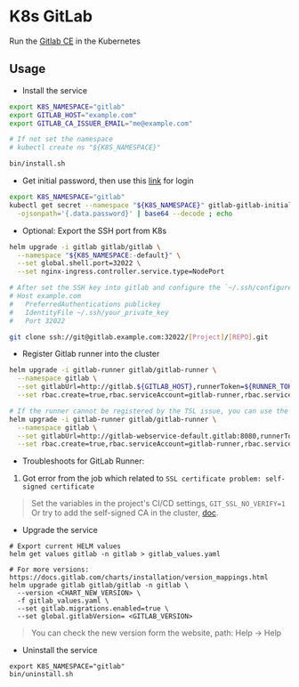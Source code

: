 # K8s GitLab

Run the [Gitlab CE](https://gitlab.com/free-releases/gitlab-ce) in the Kubernetes

## Usage

* Install the service

```bash
export K8S_NAMESPACE="gitlab"
export GITLAB_HOST="example.com"
export GITLAB_CA_ISSUER_EMAIL="me@example.com"

# If not set the namespace
# kubectl create ns "${K8S_NAMESPACE}"

bin/install.sh
```

* Get initial password, then use this [link](http://gitlab.example.com) for login

```bash
export K8S_NAMESPACE="gitlab"
kubectl get secret --namespace "${K8S_NAMESPACE}" gitlab-gitlab-initial-root-password \
  -ojsonpath='{.data.password}' | base64 --decode ; echo
```

* Optional: Export the SSH port from K8s

```bash
helm upgrade -i gitlab gitlab/gitlab \
  --namespace "${K8S_NAMESPACE:-default}" \
  --set global.shell.port=32022 \
  --set nginx-ingress.controller.service.type=NodePort

# After set the SSH key into gitlab and configure the `~/.ssh/configure`, you can use SSH to clone your code
# Host example.com
#   PreferredAuthentications publickey
#   IdentityFile ~/.ssh/your_private_key
#   Port 32022

git clone ssh://git@gitlab.example.com:32022/[Project]/[REPO].git
```

* Register Gitlab runner into the cluster

```bash
helm upgrade -i gitlab-runner gitlab/gitlab-runner \
  --namespace gitlab \
  --set gitlabUrl=http://gitlab.${GITLAB_HOST},runnerToken=${RUNNER_TOKEN},runUntagged=true \
  --set rbac.create=true,rbac.serviceAccount=gitlab-runner,rbac.serviceAccountName=gitlab-runner

# If the runner cannot be registered by the TSL issue, you can use the following command to set the internal url
helm upgrade -i gitlab-runner gitlab/gitlab-runner \
  --namespace gitlab \
  --set gitlabUrl=http://gitlab-webservice-default.gitlab:8080,runnerToken=${RUNNER_TOKEN},runUntagged=true \
  --set rbac.create=true,rbac.serviceAccount=gitlab-runner,rbac.serviceAccountName=gitlab-runner
```

* Troubleshoots for GitLab Runner:

1. Got error from the job which related to `SSL certificate problem: self-signed certificate`

> Set the variables in the project's CI/CD settings, `GIT_SSL_NO_VERIFY=1`
Or try to add the self-signed CA in the cluster,
[doc](https://docs.gitlab.com/runner/configuration/tls-self-signed.html).

* Upgrade the service

```shell
# Export current HELM values
helm get values gitlab -n gitlab > gitlab_values.yaml

# For more versions: https://docs.gitlab.com/charts/installation/version_mappings.html
helm upgrade gitlab gitlab/gitlab -n gitlab \
  --version <CHART_NEW_VERSION> \
  -f gitlab_values.yaml \
  --set gitlab.migrations.enabled=true \
  --set global.gitlabVersion= <GITLAB_VERSION>
```

> You can check the new version form the website, path: Help -> Help

* Uninstall the service

```shell
export K8S_NAMESPACE="gitlab"
bin/uninstall.sh
```
